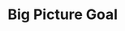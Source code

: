 <!--
{
"name": "paths",
"version" : "0.1",
"title" : "Creating Learning Paths",
"description" : "Learn what makes an effective learning path and how to create it on the Outlearn platform.",
"freshnessDate" : 2015-10-06,
"license" : "All Rights Reserved"
}
-->

<!-- @section -->

# Big Picture Goal
